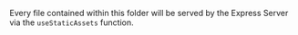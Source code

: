 Every file contained within this folder will be served by the Express Server via the `useStaticAssets` function.
